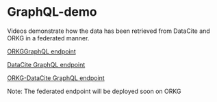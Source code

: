 # GraphQL-demo
Videos demonstrate how the data has been retrieved from DataCite and ORKG in a federated manner.

[ORKGGraphQL endpoint](https://www.dropbox.com/s/hoc8pndjlm4vdjm/ORKG-GraphQL.webm?dl=0)

[DataCite GraphQL endpoint](https://www.dropbox.com/s/acw90zxk6csz7s8/DataCite-GraphQL.webm?dl=0)

[ORKG-DataCite GraphQL endpoint](https://www.dropbox.com/s/ecptx6mnn6tcb5g/DataCite-ORKG%20federated%20endpoint.webm?dl=0)

Note: The federated endpoint will be deployed soon on ORKG
